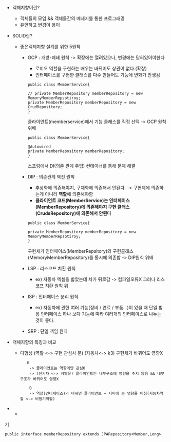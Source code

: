 
* 객체지향이란?
  - 객체들의 모임 && 객체들간의 메세지를 통한 프로그래밍
  - 유연하고 변경이 용이

* SOLID란?
  - 좋은객체지향 설계를 위한 5원칙
    - OCP : 개방-폐쇄 원칙 -> 확장에는 열려있으나, 변경에는 닫혀있어야한다
      - 로미오 역할을 구현하는 배우는 바뀌어도 상관이 없다.(확장)
      - 인터페이스를 구현한 클래스를 다수 만들어도 기능에 변화가 안생김
      ```
      public class MemberService{
      
      // private MemberRepository memberRepository = new MemoryMemberRepsotiroy;
      private MemberRepository memberRepository = new CrudRepository;
      }
      ```
      클라이언트(memberservice)에서 기능 클래스를 직접 선택 -> OCP 원칙 위배
      
      ```
      public class MemberService{
      
      @Autowired
      private MemberRepository memberRepository;
      }
      ```
      스프링에서 
      DI(의존 관계 주입) 컨테이너를 통해 문제 해결

    - DIP : 의존관계 역전 원칙
      - 추상화에 의존해야지, 구체화에 의존해서 안된다. -> 구현체에 의존하는게 아니라 **역할**에 의존해야함
      - **클라이언트 코드(MemberService)는 인터페이스(MemberRepository)에 의존해야지 구현 클래스(CrudsRepository)에 의존해서 안된다**

      ```
      public class MemberService{
      
      private MemberRepository memberRepository = new MemoryMemberRepsotiroy;
      }
      ```
      구현체가 인터페이스(MemberRepsitory)와 구현클래스(MemoryMemberRepository)를 동시에 의존함 -> DIP원칙 위배
    - LSP : 리스코프 치환 원칙
      - ex) 자동차 엑셀을 밟았는데 차가 뒤로감 -> 컴파일오류X 그러나 리스코프 치환 원칙 위
    - ISP : 인터페이스 분리 원칙
      - ex) 자동차에 관한 여러 기능(정비 / 연료 / 부품...)이 있을 때 단일 범용 인터페이스 하나 보다 기능에 따라 여러개의 인터페이스로 나누는 것이 좋다.
    - SRP : 단일 책임 원칙


* 객체지향의 특징과 비교
  - 다형성 (역할 <-> 구현 관심사 분)
           (자동차<-> k3) 구현체가 바뀌어도 영향X
           
           G
            -> 클라이언트는 역할에만 관심O
            -> (전기차 <-> 휘발유) 클라이언트는 내부구조에 영향을 주지 않음 && 내부구조가 바뀌어도 영향X
            
            B
            -> 역할(인터페이스)가 바뀌면 클라이언트 + 서버에 큰 영향을 미침(자동차역할 <-> 비행기역할)
            
  
*
  - 

기
```
public interface memberRepository extends JPARepository<Member,Long>

```
